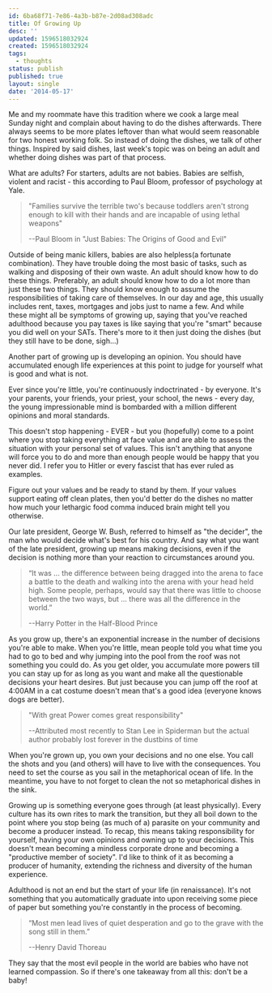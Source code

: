 ```yaml
---
id: 6ba68f71-7e86-4a3b-b87e-2d08ad308adc
title: Of Growing Up
desc: ''
updated: 1596518032924
created: 1596518032924
tags:
  - thoughts
status: publish
published: true
layout: single
date: '2014-05-17'
---
```



Me and my roommate have this tradition where we cook a large meal Sunday night and complain about having to do the dishes afterwards. There always seems to be more plates leftover than what would seem reasonable for two honest working folk. So instead of doing the dishes, we talk of other things. Inspired by said dishes, last week's topic was on being an adult and whether doing dishes was part of that process.

What are adults? For starters, adults are not babies. Babies are selfish, violent and racist - this according to Paul Bloom, professor of psychology at Yale.

> "Families survive the terrible two's because toddlers aren't strong enough to kill with their hands and are incapable of using lethal weapons"
>
> --Paul Bloom in "Just Babies: The Origins of Good and Evil"

Outside of being manic killers, babies are also helpless(a fortunate combination). They have trouble doing the most basic of tasks, such as walking and disposing of their own waste. An adult should know how to do these things. Preferably, an adult should know how to do a lot more than just these two things. They should know enough to assume the responsibilities of taking care of themselves.  In our day and age, this usually includes rent, taxes, mortgages and jobs just to name a few. And while these might all be symptoms of growing up, saying that you've reached adulthood because you pay taxes is like saying that you're "smart" because you did well on your SATs. There's more to it then just doing the dishes (but they still have to be done, sigh...)

Another part of growing up is developing an opinion. You should have accumulated enough life experiences at this point to judge for yourself what is good and what is not.

Ever since you're little, you're continuously indoctrinated - by everyone. It's your parents, your friends, your priest, your school, the news - every day, the young impressionable mind is bombarded with a million different opinions and moral standards.

This doesn't stop happening - EVER - but you (hopefully) come to a point where you stop taking everything at face value and are able to assess the situation with your personal set of values. This isn't anything that anyone will force you to do and more than enough people would be happy that you never did. I refer you to Hitler or every fascist that has ever ruled as examples.

Figure out your values and be ready to stand by them. If your values support eating off clean plates, then you'd better do the dishes no matter how much your lethargic food comma induced brain might tell you otherwise.

Our late president, George W. Bush, referred to himself as "the decider", the man who would decide what's best for his country. And say what you want of the late president, growing up means making decisions, even if the decision is nothing more than your reaction to circumstances around you.

> “It was ... the difference between being dragged into the arena to face a battle to the death and walking into the arena with your head held high. Some people, perhaps, would say that there was little to choose between the two ways, but ... there was all the difference in the world.”
>
> --Harry Potter in the Half-Blood Prince

As you grow up, there's an exponential increase in the number of decisions you're able to make. When you're little, mean people told you what time you had to go to bed and why jumping into the pool from the roof was not something you could do. As you get older, you accumulate more powers till you can stay up for as long as you want and make all the questionable decisions your heart desires. But just because you can jump off the roof at 4:00AM in a cat costume doesn't mean that's a good idea (everyone knows dogs are better).

> "With great Power comes great responsibility"
>
> --Attributed most recently to Stan Lee in Spiderman but the actual author probably lost forever in the dustbins of time

When you're grown up, you own your decisions and no one else. You call the shots and you (and others) will have to live with the consequences. You need to set the course as you sail in the metaphorical ocean of life. In the meantime, you have to not forget to clean the not so metaphorical dishes in the sink.

Growing up is something everyone goes through (at least physically). Every culture has its own rites to mark the transition, but they all boil down to the point where you stop being (as much of a) parasite on your community and become a producer instead. To recap, this means taking responsibility for yourself, having your own opinions and owning up to your decisions. This doesn't mean becoming a mindless corporate drone and becoming a "productive member of society". I'd like to think of it as becoming a producer of humanity, extending the richness and diversity of the human experience.

Adulthood is not an end but the start of your life (in renaissance).  It's not something that you automatically graduate into upon receiving some piece of paper but something you're constantly in the process of becoming.

> “Most men lead lives of quiet desperation and go to the grave with the song still in them.”
>
> --Henry David Thoreau

They say that the most evil people in the world are babies who have not learned compassion. So if there's one takeaway from all this: don't be a baby!


